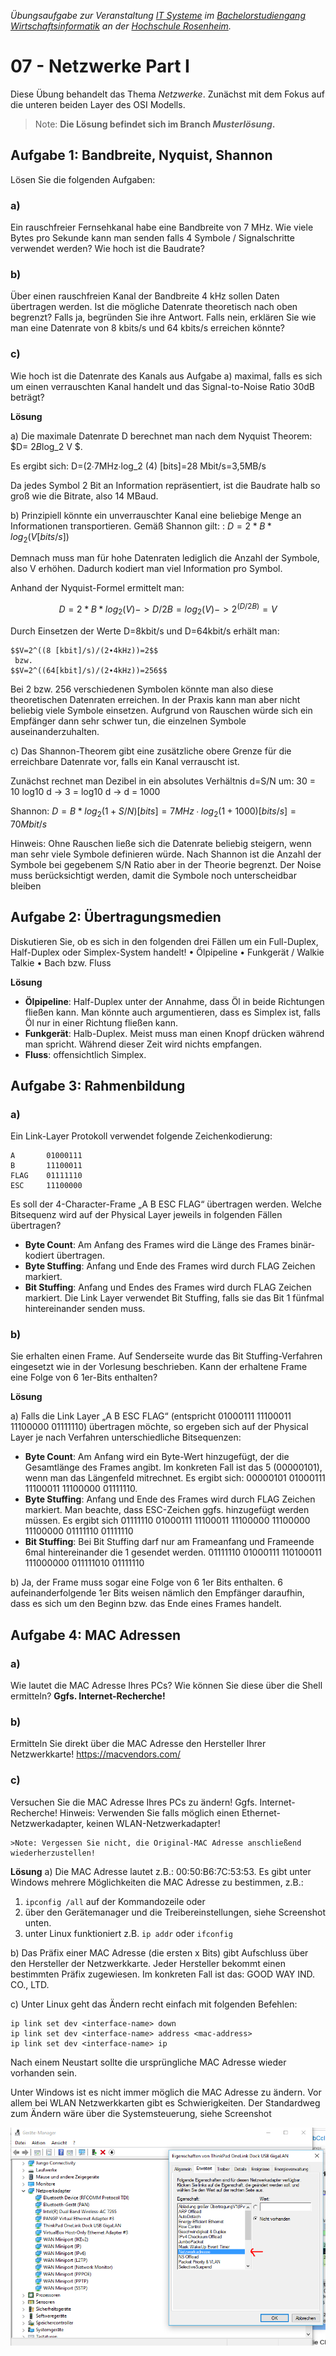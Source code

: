 
_Übungsaufgabe zur Veranstaltung [IT
Systeme](https://hsro-wif-it.github.io) im [Bachelorstudiengang
Wirtschaftsinformatik](https://www.th-rosenheim.de/technik/informatik-mathematik/wirtschaftsinformatik-bachelor/) an der [Hochschule Rosenheim](http://www.th-rosenheim.de)._

# 07 - Netzwerke Part I

Diese Übung behandelt das Thema _Netzwerke_. Zunächst mit dem Fokus auf die unteren beiden Layer des OSI Modells.

> Note: **Die Lösung befindet sich im Branch _Musterlösung_.**

## Aufgabe 1: Bandbreite, Nyquist, Shannon

Lösen Sie die folgenden Aufgaben:

### a)	
Ein rauschfreier Fernsehkanal habe eine Bandbreite von 7 MHz. Wie viele Bytes pro Sekunde kann man senden falls 4 Symbole / Signalschritte verwendet werden? Wie hoch ist die Baudrate? 

### b)	
Über einen rauschfreien Kanal der Bandbreite 4 kHz sollen Daten übertragen werden. Ist die mögliche Datenrate theoretisch nach oben begrenzt? Falls ja, begründen Sie ihre Antwort. Falls nein, erklären Sie wie man eine Datenrate von 8 kbits/s und 64 kbits/s erreichen könnte? 

### c)	
Wie hoch ist die Datenrate des Kanals aus Aufgabe a) maximal, falls es sich um einen verrauschten Kanal handelt und das Signal-to-Noise Ratio 30dB beträgt? 

**Lösung**

a)
Die maximale Datenrate D berechnet man nach dem Nyquist Theorem:  $D= 2*B*log_2⁡ V $.

Es ergibt sich: D=(2∙7MHz∙log_2⁡ (4)  [bits]=28 Mbit/s=3,5MB/s 

Da jedes Symbol 2 Bit an Information repräsentiert, ist die Baudrate halb so groß wie die Bitrate, also 14 MBaud.

b)
Prinzipiell könnte ein unverrauschter Kanal eine beliebige Menge an Informationen transportieren. 
Gemäß Shannon gilt: : $D= 2*B*log_2⁡(V  [bits/s])$

Demnach muss man für hohe Datenraten lediglich die Anzahl der Symbole, also V erhöhen. Dadurch kodiert man viel Information pro Symbol. 

Anhand der Nyquist-Formel ermittelt man: 

$$D= 2*B*log_2⁡(V) -> D/2B= log_2⁡(V) -> 2^(D/2B)=V$$

Durch Einsetzen der Werte D=8kbit/s und D=64kbit/s erhält man: 

	$$V=2^((8 [kbit]/s)/(2∙4kHz))=2$$
     bzw. 
	$$V=2^((64[kbit]/s)/(2∙4kHz))=256$$

Bei 2 bzw. 256 verschiedenen Symbolen könnte man also diese theoretischen Datenraten erreichen. In der Praxis kann man aber nicht beliebig viele Symbole einsetzen. Aufgrund von Rauschen würde sich ein Empfänger dann sehr schwer tun, die einzelnen Symbole auseinanderzuhalten.

c)
Das Shannon-Theorem gibt eine zusätzliche obere Grenze für die erreichbare Datenrate vor, falls ein Kanal verrauscht ist.  

Zunächst rechnet man Dezibel in ein absolutes Verhältnis d=S/N  um: 
30 = 10 log10 d  →  3 =  log10 d  →  d = 1000

Shannon: $D= B*log_2⁡(1+S/N)[bits] = 7MHz∙log_2⁡(1+1000) [bits/s]=70 Mbit/s$

Hinweis: Ohne Rauschen ließe sich die Datenrate beliebig steigern, wenn man sehr viele Symbole definieren würde. Nach Shannon ist die Anzahl der Symbole bei gegebenem S/N Ratio aber in der Theorie begrenzt. Der Noise muss berücksichtigt werden, damit die Symbole noch unterscheidbar bleiben 


## Aufgabe 2: Übertragungsmedien

Diskutieren Sie, ob es sich in den folgenden drei Fällen um ein Full-Duplex, Half-Duplex oder Simplex-System handelt!
•	Ölpipeline
•	Funkgerät / Walkie Talkie
•	Bach bzw. Fluss

**Lösung**
- **Ölpipeline**: Half-Duplex unter der Annahme, dass Öl in beide Richtungen fließen kann. Man könnte auch argumentieren, dass es Simplex ist, falls Öl nur in einer Richtung fließen kann. 
- **Funkgerät**: Halb-Duplex. Meist muss man einen Knopf drücken während man spricht. Während dieser Zeit wird nichts empfangen. 
- **Fluss**: offensichtlich Simplex. 


## Aufgabe 3: Rahmenbildung

### a)	

Ein Link-Layer Protokoll verwendet folgende Zeichenkodierung:

```
A       01000111
B       11100011
FLAG	01111110
ESC  	11100000
```

Es soll der 4-Character-Frame „A B ESC FLAG“ übertragen werden. Welche Bitsequenz wird auf der Physical Layer jeweils in folgenden Fällen übertragen?

- **Byte Count**: Am Anfang des Frames wird die Länge des Frames binär-kodiert übertragen.
- **Byte Stuffing**: Anfang und Ende des Frames wird durch FLAG Zeichen markiert.
- **Bit Stuffing**: Anfang und Endes des Frames wird durch FLAG Zeichen markiert. Die Link Layer verwendet Bit Stuffing, falls sie das Bit 1 fünfmal hintereinander senden muss.

### b)	

Sie erhalten einen Frame. Auf Senderseite wurde das Bit Stuffing-Verfahren eingesetzt wie in der Vorlesung beschrieben. Kann der erhaltene Frame eine Folge von 6 1er-Bits enthalten?

**Lösung**

a)	Falls die Link Layer „A B ESC FLAG“ (entspricht 01000111 11100011 11100000 01111110) übertragen möchte, so ergeben sich auf der Physical Layer je nach Verfahren unterschiedliche Bitsequenzen: 

- **Byte Count**: Am Anfang wird ein Byte-Wert hinzugefügt, der die Gesamtlänge des Frames angibt. Im konkreten Fall ist das 5 (00000101), wenn man das Längenfeld mitrechnet. Es ergibt sich: 00000101 01000111 11100011 11100000 01111110.
- **Byte Stuffing**: Anfang und Ende des Frames wird durch FLAG Zeichen markiert. Man beachte, dass ESC-Zeichen ggfs. hinzugefügt werden müssen. Es ergibt sich 
01111110 01000111 11100011 11100000 11100000 11100000 01111110 01111110
- **Bit Stuffing**: Bei Bit Stuffing darf nur am Frameanfang und Frameende 6mal hintereinander die 1 gesendet werden. 
01111110 01000111 110100011 111000000 011111010 01111110

b)	Ja, der Frame muss sogar eine Folge von 6 1er Bits enthalten. 6 aufeinanderfolgende 1er Bits weisen nämlich den Empfänger daraufhin, dass es sich um den Beginn bzw. das Ende eines Frames handelt. 


## Aufgabe 4: MAC Adressen

### a)	
Wie lautet die MAC Adresse Ihres PCs? Wie können Sie diese über die Shell ermitteln? **Ggfs. Internet-Recherche!**

### b)	
Ermitteln Sie direkt über die MAC Adresse den Hersteller Ihrer Netzwerkkarte! https://macvendors.com/

### c)	
Versuchen Sie die MAC Adresse Ihres PCs zu ändern! Ggfs. Internet-Recherche!
Hinweis: Verwenden Sie falls möglich einen Ethernet-Netzwerkadapter, keinen WLAN-Netzwerkadapter! 
    
    >Note: Vergessen Sie nicht, die Original-MAC Adresse anschließend wiederherzustellen!

**Lösung**
a)	Die MAC Adresse lautet z.B.: 00:50:B6:7C:53:53. 
Es gibt unter Windows mehrere Möglichkeiten die MAC Adresse zu bestimmen, z.B.: 
1. `ipconfig /all` auf der Kommandozeile oder 
2. über den Gerätemanager und die Treibereinstellungen, siehe Screenshot unten. 
3. unter Linux funktioniert z.B. `ip addr` oder `ifconfig`

b)	Das Präfix einer MAC Adresse (die ersten x Bits) gibt Aufschluss über den Hersteller der Netzwerkkarte. Jeder Hersteller bekommt einen bestimmten Präfix zugewiesen. 
Im konkreten Fall ist das: GOOD WAY IND. CO., LTD.

c)	Unter Linux geht das Ändern recht einfach mit folgenden Befehlen:

```
ip link set dev <interface-name> down
ip link set dev <interface-name> address <mac-address>
ip link set dev <interface-name> ip
```
Nach einem Neustart sollte die ursprüngliche MAC Adresse wieder vorhanden sein. 

Unter Windows ist es nicht immer möglich die MAC Adresse zu ändern. Vor allem bei WLAN Netzwerkkarten gibt es Schwierigkeiten. Der Standardweg zum Ändern wäre über die Systemsteuerung, siehe Screenshot

![mac](./img/mac.png)
